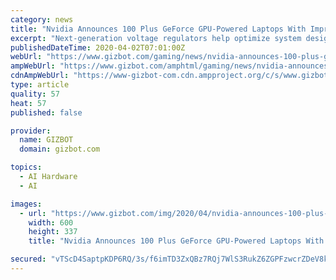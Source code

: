 ```yaml
---
category: news
title: "Nvidia Announces 100 Plus GeForce GPU-Powered Laptops With Improved Gaming"
excerpt: "Next-generation voltage regulators help optimize system design so the GPU runs more efficiently while delivering higher overall performance. Deep Learning Super Sampling 2.0 Powered by dedicated AI processors on RTX GPUs called Tensor Cores, DLSS 2.0 is an improved deep learning neural network that boosts frame rates while generating beautiful ..."
publishedDateTime: 2020-04-02T07:01:00Z
webUrl: "https://www.gizbot.com/gaming/news/nvidia-announces-100-plus-geforce-gpu-powered-laptops-with-improved-gaming-066729.html"
ampWebUrl: "https://www.gizbot.com/amphtml/gaming/news/nvidia-announces-100-plus-geforce-gpu-powered-laptops-with-improved-gaming-066729.html"
cdnAmpWebUrl: "https://www-gizbot-com.cdn.ampproject.org/c/s/www.gizbot.com/amphtml/gaming/news/nvidia-announces-100-plus-geforce-gpu-powered-laptops-with-improved-gaming-066729.html"
type: article
quality: 57
heat: 57
published: false

provider:
  name: GIZBOT
  domain: gizbot.com

topics:
  - AI Hardware
  - AI

images:
  - url: "https://www.gizbot.com/img/2020/04/nvidia-announces-100-plus-geforce-gpu-powered-laptops-with-improved-gaming3-1585807837.jpg"
    width: 600
    height: 337
    title: "Nvidia Announces 100 Plus GeForce GPU-Powered Laptops With Improved Gaming"

secured: "vTScD4SaptpKDP6RQ/3s/f6imTD3ZxQBz7RQj7WlS3RukZ6ZGPFzwcrZDeV8kuUcm1nxHzuiSVg+8MGtAtflBwoFSwY6sORALfPo8NPkNv3/ZvVVujM18qAA7AHdh2BZ0JrL+L35MgCDnWz2qADL2IXw1GaL0wWbCU6EHneACz2Wmh702kSMa2M9zVfUJiWQC/S3+mmZjKW3nUyghtHeJFf7UNW5mGlKXggKPU4W2s8liQQJgxokvpbxhcUqFk21yh9332nemm1GQJYv0j6WlPathVnzKext+OkHoNd2uq2UsAatW70bpvJ5jhu/OgIBmpp8qaTn9/SPua9bnHA9Ny5ZWc2tt0ydKIfwRHWSsU7JFouZikJzwnPvnG9QQtCuU/H3hgQdcDbLw4Q1W+Wz6KgyVdFU/cfrvPJeU9CNRZueDcF4RJmK4Gwim8mAXh+oiz/OpdCS0s9d2JwyCH8gPxcin8SDx2xDESZSgHKJEUo=;GhELgXDYLjQUCeKrlxDnyA=="
---
```



